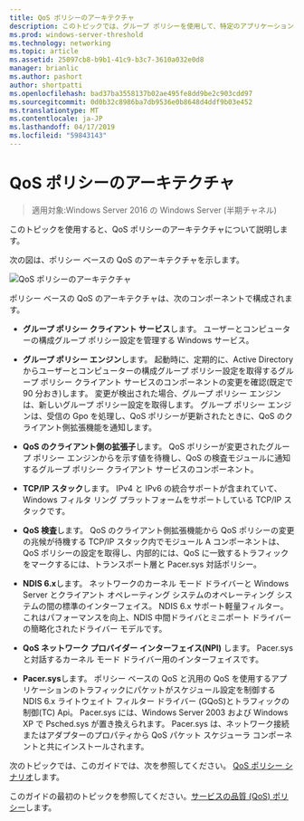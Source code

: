 ```yaml
---
title: QoS ポリシーのアーキテクチャ
description: このトピックでは、グループ ポリシーを使用して、特定のアプリケーションおよび Windows Server 2016 でのサービスのネットワーク トラフィックの帯域幅の優先順位を設定することができるサービスの品質 (QoS) ポリシーの概要を示します。
ms.prod: windows-server-threshold
ms.technology: networking
ms.topic: article
ms.assetid: 25097cb8-b9b1-41c9-b3c7-3610a032e0d8
manager: brianlic
ms.author: pashort
author: shortpatti
ms.openlocfilehash: bad37ba3558137b02ae495fe8dd9be2c903cdd97
ms.sourcegitcommit: 0d0b32c8986ba7db9536e0b8648d4ddf9b03e452
ms.translationtype: MT
ms.contentlocale: ja-JP
ms.lasthandoff: 04/17/2019
ms.locfileid: "59843143"
---
```

# <a name="qos-policy-architecture"></a>QoS ポリシーのアーキテクチャ

>適用対象:Windows Server 2016 の Windows Server (半期チャネル)

このトピックを使用すると、QoS ポリシーのアーキテクチャについて説明します。

次の図は、ポリシー ベースの QoS のアーキテクチャを示します。

![QoS ポリシーのアーキテクチャ](../../media/QoS/QoS-Policy-Architecture.jpg)

ポリシー ベースの QoS のアーキテクチャは、次のコンポーネントで構成されます。

- **グループ ポリシー クライアント サービス**します。 ユーザーとコンピューターの構成グループ ポリシー設定を管理する Windows サービス。

- **グループ ポリシー エンジン**します。 起動時に、定期的に、Active Directory からユーザーとコンピューターの構成グループ ポリシー設定を取得するグループ ポリシー クライアント サービスのコンポーネントの変更を確認\(既定で 90 分おき\)します。 変更が検出された場合、グループ ポリシー エンジンは、新しいグループ ポリシー設定を取得します。 グループ ポリシー エンジンは、受信の Gpo を処理し、QoS ポリシーが更新されたときに、QoS のクライアント側拡張機能を通知します。

- **QoS のクライアント側の拡張子**します。 QoS ポリシーが変更されたグループ ポリシー エンジンからを示す値を待機し、QoS の検査モジュールに通知するグループ ポリシー クライアント サービスのコンポーネント。

- **TCP/IP スタック**します。 IPv4 と IPv6 の統合サポートが含まれていて、Windows フィルタ リング プラットフォームをサポートしている TCP/IP スタックです。 

- **QoS 検査**します。 QoS のクライアント側拡張機能から QoS ポリシーの変更の兆候が待機する TCP/IP スタック内でモジュール A コンポーネントは、QoS ポリシーの設定を取得し、内部的には、QoS に一致するトラフィックをマークするには、トランスポート層と Pacer.sys 対話ポリシー。

- **NDIS 6.x**します。 ネットワークのカーネル モード ドライバーと Windows Server とクライアント オペレーティング システムのオペレーティング システムの間の標準のインターフェイス。 NDIS 6.x サポート軽量フィルター。 これはパフォーマンスを向上、NDIS 中間ドライバとミニポート ドライバーの簡略化されたドライバー モデルです。

- **QoS ネットワーク プロバイダー インターフェイス\(NPI\)** します。 Pacer.sys と対話するカーネル モード ドライバー用のインターフェイスです。

- **Pacer.sys**します。 ポリシー ベースの QoS と汎用の QoS を使用するアプリケーションのトラフィックにパケットがスケジュール設定を制御する NDIS 6.x ライトウェイト フィルター ドライバー \(GQoS\)とトラフィックの制御\(TC\) Api。 Pacer.sys には、Windows Server 2003 および Windows XP で Psched.sys が置き換えられます。 Pacer.sys は、ネットワーク接続またはアダプターのプロパティから QoS パケット スケジューラ コンポーネントと共にインストールされます。

次のトピックでは、このガイドでは、次を参照してください。 [QoS ポリシー シナリオ](qos-policy-scenarios.md)します。

このガイドの最初のトピックを参照してください。[サービスの品質 (QoS) ポリシー](qos-policy-top.md)します。

